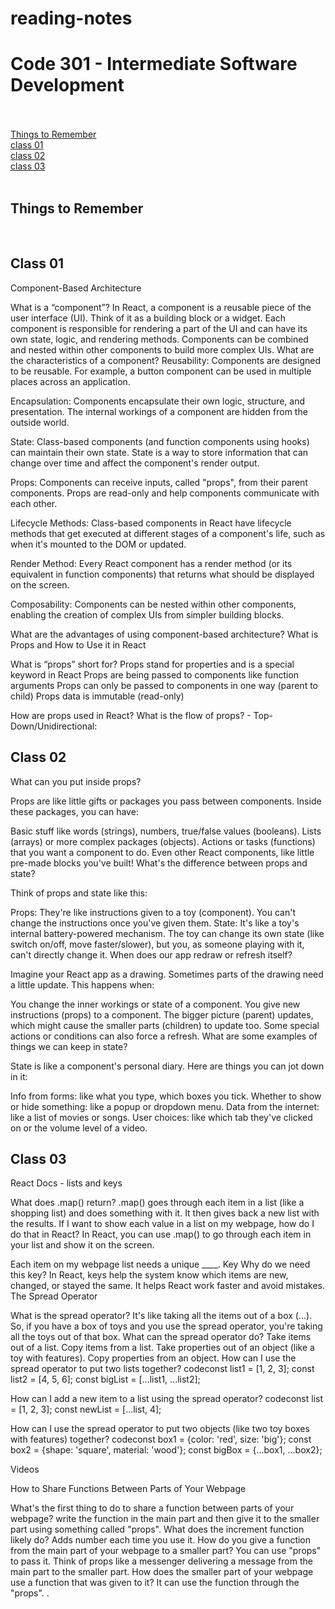 # reading-notes
<h1>Code 301 - Intermediate Software Development</h1><br><br>
<a href="#thingstoremember">Things to Remember</a><br>
<a href="#class01">class 01</a><br>
<a href="#class02">class 02</a><br>
<a href="#class03">class 03</a><br> <br>
<h2 id="thingstoremember">Things to Remember</h2>
<br>
<h2 id="class01">Class 01</h2>
Component-Based Architecture

What is a “component”? In React, a component is a reusable piece of the user interface (UI). Think of it as a building block or a widget. Each component is responsible for rendering a part of the UI and can have its own state, logic, and rendering methods. Components can be combined and nested within other components to build more complex UIs. What are the characteristics of a component? Reusability: Components are designed to be reusable. For example, a button component can be used in multiple places across an application.

Encapsulation: Components encapsulate their own logic, structure, and presentation. The internal workings of a component are hidden from the outside world.

State: Class-based components (and function components using hooks) can maintain their own state. State is a way to store information that can change over time and affect the component's render output.

Props: Components can receive inputs, called "props", from their parent components. Props are read-only and help components communicate with each other.

Lifecycle Methods: Class-based components in React have lifecycle methods that get executed at different stages of a component's life, such as when it's mounted to the DOM or updated.

Render Method: Every React component has a render method (or its equivalent in function components) that returns what should be displayed on the screen.

Composability: Components can be nested within other components, enabling the creation of complex UIs from simpler building blocks.

What are the advantages of using component-based architecture? What is Props and How to Use it in React

What is “props” short for? Props stand for properties and is a special keyword in React Props are being passed to components like function arguments Props can only be passed to components in one way (parent to child) Props data is immutable (read-only)

How are props used in React? What is the flow of props? - Top-Down/Unidirectional:

<h2 id="class02">Class 02</h2>
What can you put inside props?

Props are like little gifts or packages you pass between components. Inside these packages, you can have:

Basic stuff like words (strings), numbers, true/false values (booleans). Lists (arrays) or more complex packages (objects). Actions or tasks (functions) that you want a component to do. Even other React components, like little pre-made blocks you've built! What's the difference between props and state?

Think of props and state like this:

Props: They're like instructions given to a toy (component). You can't change the instructions once you've given them. State: It's like a toy's internal battery-powered mechanism. The toy can change its own state (like switch on/off, move faster/slower), but you, as someone playing with it, can't directly change it. When does our app redraw or refresh itself?

Imagine your React app as a drawing. Sometimes parts of the drawing need a little update. This happens when:

You change the inner workings or state of a component. You give new instructions (props) to a component. The bigger picture (parent) updates, which might cause the smaller parts (children) to update too. Some special actions or conditions can also force a refresh. What are some examples of things we can keep in state?

State is like a component's personal diary. Here are things you can jot down in it:

Info from forms: like what you type, which boxes you tick. Whether to show or hide something: like a popup or dropdown menu. Data from the internet: like a list of movies or songs. User choices: like which tab they've clicked on or the volume level of a video.


<h2 id="class03">Class 03</h2>
React Docs - lists and keys

What does .map() return?
.map() goes through each item in a list (like a shopping list) and does something with it. It then gives back a new list with the results.
If I want to show each value in a list on my webpage, how do I do that in React?
In React, you can use .map() to go through each item in your list and show it on the screen. 

Each item on my webpage list needs a unique ____.
Key
Why do we need this key?
In React, keys help the system know which items are new, changed, or stayed the same. It helps React work faster and avoid mistakes.
The Spread Operator

What is the spread operator?
It's like taking all the items out of a box (...). So, if you have a box of toys and you use the spread operator, you're taking all the toys out of that box.
What can the spread operator do?
Take items out of a list.
Copy items from a list.
Take properties out of an object (like a toy with features).
Copy properties from an object.
How can I use the spread operator to put two lists together?
 codeconst list1 = [1, 2, 3]; const list2 = [4, 5, 6]; const bigList = [...list1, ...list2]; 

How can I add a new item to a list using the spread operator?
codeconst list = [1, 2, 3]; const newList = [...list, 4];

How can I use the spread operator to put two objects (like two toy boxes with features) together?
 codeconst box1 = {color: 'red', size: 'big'}; const box2 = {shape: 'square', material: 'wood'}; const bigBox = {...box1, ...box2}; 

Videos

How to Share Functions Between Parts of Your Webpage

What's the first thing to do to share a function between parts of your webpage?
write the function in the main part and then give it to the smaller part using something called "props".
What does the increment function likely do?
Adds number each time you use it.
How do you give a function from the main part of your webpage to a smaller part?
You can use "props" to pass it. Think of props like a messenger delivering a message from the main part to the smaller part.
How does the smaller part of your webpage use a function that was given to it?
It can use the function through the "props". .
